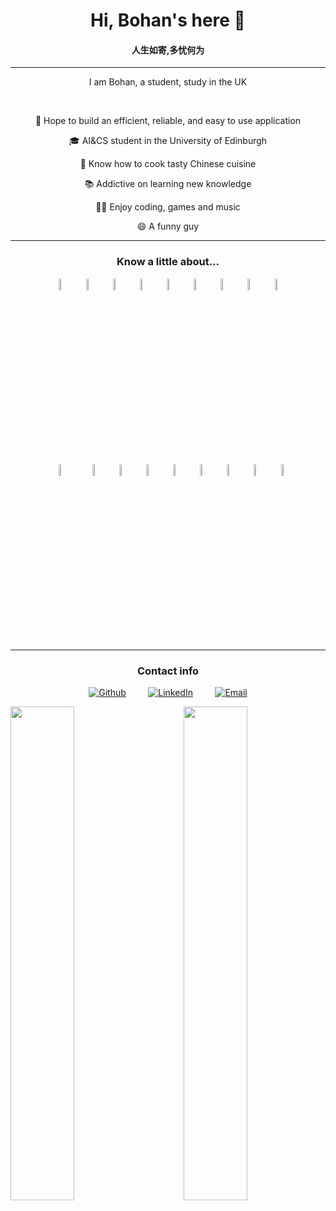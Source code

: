 <link rel="stylesheet" href="https://use.fontawesome.com/releases/v5.15.1/css/all.css" integrity="sha384-vp86vTRFVJgpjF9jiIGPEEqYqlDwgyBgEF109VFjmqGmIY/Y4HV4d3Gp2irVfcrp" crossorigin="anonymous">

<h1 align="center">Hi, Bohan's here 👋</h1>

<h4 align="center">人生如寄,多忧何为 </h4>
<hr border="none">
<p align="center">I am Bohan, a student, study in the UK</p>
<br>
<p align="center">🌟 Hope to build an efficient, reliable, and easy to use application</p>
<p align="center">🎓 AI&CS student in the University of Edinburgh</p>
<p align="center">🔪 Know how to cook tasty Chinese cuisine</p>
<p align="center">📚 Addictive on learning new knowledge</p>
<p align="center">👨‍💻 Enjoy coding, games and music</p>
<p align="center">😄 A funny guy</p>
<hr>
<h3 align="center">Know a little about...</h3>

<p align="center">
<img src="https://simpleicons.org/icons/java.svg" width="7%">&nbsp&nbsp<img src="https://simpleicons.org/icons/python.svg" width="7%">&nbsp&nbsp<img src="https://simpleicons.org/icons/haskell.svg" width="7%">&nbsp&nbsp<img src="https://simpleicons.org/icons/git.svg" width="7%">&nbsp&nbsp<img src="https://simpleicons.org/icons/bootstrap.svg" width="7%">&nbsp&nbsp<img src="https://simpleicons.org/icons/html5.svg" width="7%">&nbsp&nbsp<img src="https://simpleicons.org/icons/css3.svg" width="7%">&nbsp&nbsp<img src="https://simpleicons.org/icons/markdown.svg" width="7%">&nbsp&nbsp<img src="https://simpleicons.org/icons/ubuntu.svg" width="7%">
</p>

<p align="center">
<img src="https://simpleicons.org/icons/gitlab.svg" width="7%" style="margin: 10px;">&nbsp&nbsp<img src="https://simpleicons.org/icons/github.svg" width="7%">&nbsp&nbsp<img src="https://simpleicons.org/icons/pandas.svg" width="7%">&nbsp&nbsp<img src="https://simpleicons.org/icons/numpy.svg" width="7%">&nbsp&nbsp<img src="https://simpleicons.org/icons/amd.svg" width="7%">&nbsp&nbsp<img src="https://simpleicons.org/icons/atom.svg" width="7%">&nbsp&nbsp<img src="https://simpleicons.org/icons/visualstudiocode.svg" width="7%">&nbsp&nbsp<img src="https://simpleicons.org/icons/steam.svg" width="7%">&nbsp&nbsp<img src="https://simpleicons.org/icons/epicgames.svg" width="7%">
</p>
<hr>
<h3 align="center">Contact info</h3>
 
<p align="center"><a href="https://github.com/xubohan" target="_blank"><img alt="Github" src="https://img.shields.io/badge/GitHub-%2312100E.svg?&style=for-the-badge&logo=Github&logoColor=white" /></a>&nbsp&nbsp&nbsp&nbsp&nbsp&nbsp&nbsp&nbsp&nbsp<a href="https://www.linkedin.com/in/bohan-xu-b75619145/" target="_blank"><img alt="LinkedIn" src="https://img.shields.io/badge/linkedin-%230077B5.svg?&style=for-the-badge&logo=linkedin&logoColor=white" /></a>&nbsp&nbsp&nbsp&nbsp&nbsp&nbsp&nbsp&nbsp&nbsp<a href="mailto:xubohan666@gmail.com"><img alt="Email" src="https://img.shields.io/badge/Email-D14836?&style=for-the-badge&logo=Gmail&logoColor=white"/></a></p>

<img align="left" width="45%" src="https://github-readme-stats.vercel.app/api?username=xubohan&show_icons=true&count_private=true&hide_border=true&text_color=008891&icon_color=0f3057&title_color=00587a&line_height=32">
<img align="right" width="45%" src="https://github-readme-stats.vercel.app/api/top-langs/?username=xubohan&layout=compact&title_color=00587a&text_color=008891&hide_border=true">

<!--
**xubohan/xubohan** is a ✨ _special_ ✨ repository because its `README.md` (this file) appears on your GitHub profile.

Here are some ideas to get you started:

- 🔭 I’m currently working on ...
- 🌱 I’m currently learning ...
- 👯 I’m looking to collaborate on ...
- 🤔 I’m looking for help with ...
- 💬 Ask me about ...
- 📫 How to reach me: ...
- 😄 Pronouns: ...
- ⚡ Fun fact: ...
-->
